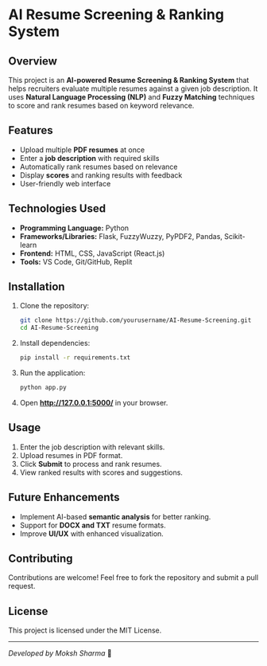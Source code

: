 # AI Resume Screening & Ranking System

## Overview
This project is an **AI-powered Resume Screening & Ranking System** that helps recruiters evaluate multiple resumes against a given job description. It uses **Natural Language Processing (NLP)** and **Fuzzy Matching** techniques to score and rank resumes based on keyword relevance.

## Features
- Upload multiple **PDF resumes** at once
- Enter a **job description** with required skills
- Automatically rank resumes based on relevance
- Display **scores** and ranking results with feedback
- User-friendly web interface

## Technologies Used
- **Programming Language:** Python
- **Frameworks/Libraries:** Flask, FuzzyWuzzy, PyPDF2, Pandas, Scikit-learn
- **Frontend:** HTML, CSS, JavaScript (React.js)
- **Tools:** VS Code, Git/GitHub, Replit

## Installation
1. Clone the repository:
   ```sh
   git clone https://github.com/yourusername/AI-Resume-Screening.git
   cd AI-Resume-Screening
   ```
2. Install dependencies:
   ```sh
   pip install -r requirements.txt
   ```
3. Run the application:
   ```sh
   python app.py
   ```
4. Open **http://127.0.0.1:5000/** in your browser.

## Usage
1. Enter the job description with relevant skills.
2. Upload resumes in PDF format.
3. Click **Submit** to process and rank resumes.
4. View ranked results with scores and suggestions.

## Future Enhancements
- Implement AI-based **semantic analysis** for better ranking.
- Support for **DOCX and TXT** resume formats.
- Improve **UI/UX** with enhanced visualization.

## Contributing
Contributions are welcome! Feel free to fork the repository and submit a pull request.

## License
This project is licensed under the MIT License.

---
*Developed by Moksh Sharma* 🚀
